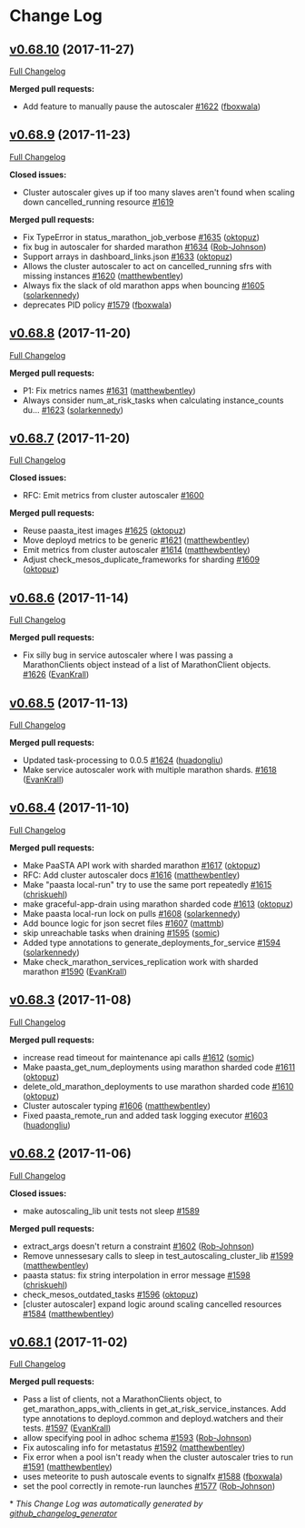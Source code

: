 # Change Log

## [v0.68.10](https://github.com/Yelp/paasta/tree/v0.68.10) (2017-11-27)
[Full Changelog](https://github.com/Yelp/paasta/compare/v0.68.9...v0.68.10)

**Merged pull requests:**

- Add feature to manually pause the autoscaler [\#1622](https://github.com/Yelp/paasta/pull/1622) ([fboxwala](https://github.com/fboxwala))

## [v0.68.9](https://github.com/Yelp/paasta/tree/v0.68.9) (2017-11-23)
[Full Changelog](https://github.com/Yelp/paasta/compare/v0.68.8...v0.68.9)

**Closed issues:**

- Cluster autoscaler gives up if too many slaves aren't found when scaling down cancelled\_running resource [\#1619](https://github.com/Yelp/paasta/issues/1619)

**Merged pull requests:**

- Fix TypeError in status\_marathon\_job\_verbose [\#1635](https://github.com/Yelp/paasta/pull/1635) ([oktopuz](https://github.com/oktopuz))
- fix bug in autoscaler for sharded marathon [\#1634](https://github.com/Yelp/paasta/pull/1634) ([Rob-Johnson](https://github.com/Rob-Johnson))
- Support arrays in dashboard\_links.json [\#1633](https://github.com/Yelp/paasta/pull/1633) ([oktopuz](https://github.com/oktopuz))
- Allows the cluster autoscaler to act on cancelled\_running sfrs with missing instances [\#1620](https://github.com/Yelp/paasta/pull/1620) ([matthewbentley](https://github.com/matthewbentley))
- Always fix the slack of old marathon apps when bouncing [\#1605](https://github.com/Yelp/paasta/pull/1605) ([solarkennedy](https://github.com/solarkennedy))
- deprecates PID policy [\#1579](https://github.com/Yelp/paasta/pull/1579) ([fboxwala](https://github.com/fboxwala))

## [v0.68.8](https://github.com/Yelp/paasta/tree/v0.68.8) (2017-11-20)
[Full Changelog](https://github.com/Yelp/paasta/compare/v0.68.7...v0.68.8)

**Merged pull requests:**

- P1: Fix metrics names [\#1631](https://github.com/Yelp/paasta/pull/1631) ([matthewbentley](https://github.com/matthewbentley))
- Always consider num\_at\_risk\_tasks when calculating instance\_counts du… [\#1623](https://github.com/Yelp/paasta/pull/1623) ([solarkennedy](https://github.com/solarkennedy))

## [v0.68.7](https://github.com/Yelp/paasta/tree/v0.68.7) (2017-11-20)
[Full Changelog](https://github.com/Yelp/paasta/compare/v0.68.6...v0.68.7)

**Closed issues:**

- RFC: Emit metrics from cluster autoscaler [\#1600](https://github.com/Yelp/paasta/issues/1600)

**Merged pull requests:**

- Reuse paasta\_itest images [\#1625](https://github.com/Yelp/paasta/pull/1625) ([oktopuz](https://github.com/oktopuz))
- Move deployd metrics to be generic [\#1621](https://github.com/Yelp/paasta/pull/1621) ([matthewbentley](https://github.com/matthewbentley))
- Emit metrics from cluster autoscaler [\#1614](https://github.com/Yelp/paasta/pull/1614) ([matthewbentley](https://github.com/matthewbentley))
- Adjust check\_mesos\_duplicate\_frameworks for sharding [\#1609](https://github.com/Yelp/paasta/pull/1609) ([oktopuz](https://github.com/oktopuz))

## [v0.68.6](https://github.com/Yelp/paasta/tree/v0.68.6) (2017-11-14)
[Full Changelog](https://github.com/Yelp/paasta/compare/v0.68.5...v0.68.6)

**Merged pull requests:**

- Fix silly bug in service autoscaler where I was passing a MarathonClients object instead of a list of MarathonClient objects. [\#1626](https://github.com/Yelp/paasta/pull/1626) ([EvanKrall](https://github.com/EvanKrall))

## [v0.68.5](https://github.com/Yelp/paasta/tree/v0.68.5) (2017-11-13)
[Full Changelog](https://github.com/Yelp/paasta/compare/v0.68.4...v0.68.5)

**Merged pull requests:**

- Updated task-processing to 0.0.5 [\#1624](https://github.com/Yelp/paasta/pull/1624) ([huadongliu](https://github.com/huadongliu))
- Make service autoscaler work with multiple marathon shards. [\#1618](https://github.com/Yelp/paasta/pull/1618) ([EvanKrall](https://github.com/EvanKrall))

## [v0.68.4](https://github.com/Yelp/paasta/tree/v0.68.4) (2017-11-10)
[Full Changelog](https://github.com/Yelp/paasta/compare/v0.68.3...v0.68.4)

**Merged pull requests:**

- Make PaaSTA API work with sharded marathon [\#1617](https://github.com/Yelp/paasta/pull/1617) ([oktopuz](https://github.com/oktopuz))
- RFC: Add cluster autoscaler docs [\#1616](https://github.com/Yelp/paasta/pull/1616) ([matthewbentley](https://github.com/matthewbentley))
- Make "paasta local-run" try to use the same port repeatedly [\#1615](https://github.com/Yelp/paasta/pull/1615) ([chriskuehl](https://github.com/chriskuehl))
- make graceful-app-drain using marathon sharded code [\#1613](https://github.com/Yelp/paasta/pull/1613) ([oktopuz](https://github.com/oktopuz))
- Make paasta local-run lock on pulls [\#1608](https://github.com/Yelp/paasta/pull/1608) ([solarkennedy](https://github.com/solarkennedy))
- Add bounce logic for json secret files [\#1607](https://github.com/Yelp/paasta/pull/1607) ([mattmb](https://github.com/mattmb))
- skip unreachable tasks when draining [\#1595](https://github.com/Yelp/paasta/pull/1595) ([somic](https://github.com/somic))
- Added type annotations to generate\_deployments\_for\_service [\#1594](https://github.com/Yelp/paasta/pull/1594) ([solarkennedy](https://github.com/solarkennedy))
- Make check\_marathon\_services\_replication work with sharded marathon [\#1590](https://github.com/Yelp/paasta/pull/1590) ([EvanKrall](https://github.com/EvanKrall))

## [v0.68.3](https://github.com/Yelp/paasta/tree/v0.68.3) (2017-11-08)
[Full Changelog](https://github.com/Yelp/paasta/compare/v0.68.2...v0.68.3)

**Merged pull requests:**

- increase read timeout for maintenance api calls [\#1612](https://github.com/Yelp/paasta/pull/1612) ([somic](https://github.com/somic))
- Make paasta\_get\_num\_deployments using marathon sharded code [\#1611](https://github.com/Yelp/paasta/pull/1611) ([oktopuz](https://github.com/oktopuz))
- delete\_old\_marathon\_deployments to use marathon sharded code [\#1610](https://github.com/Yelp/paasta/pull/1610) ([oktopuz](https://github.com/oktopuz))
- Cluster autoscaler typing [\#1606](https://github.com/Yelp/paasta/pull/1606) ([matthewbentley](https://github.com/matthewbentley))
- Fixed paasta\_remote\_run and added task logging executor [\#1603](https://github.com/Yelp/paasta/pull/1603) ([huadongliu](https://github.com/huadongliu))

## [v0.68.2](https://github.com/Yelp/paasta/tree/v0.68.2) (2017-11-06)
[Full Changelog](https://github.com/Yelp/paasta/compare/v0.68.1...v0.68.2)

**Closed issues:**

- make autoscaling\_lib unit tests not sleep [\#1589](https://github.com/Yelp/paasta/issues/1589)

**Merged pull requests:**

- extract\_args doesn't return a constraint [\#1602](https://github.com/Yelp/paasta/pull/1602) ([Rob-Johnson](https://github.com/Rob-Johnson))
- Remove unnessesary calls to sleep in test\_autoscaling\_cluster\_lib [\#1599](https://github.com/Yelp/paasta/pull/1599) ([matthewbentley](https://github.com/matthewbentley))
- paasta status: fix string interpolation in error message [\#1598](https://github.com/Yelp/paasta/pull/1598) ([chriskuehl](https://github.com/chriskuehl))
- check\_mesos\_outdated\_tasks [\#1596](https://github.com/Yelp/paasta/pull/1596) ([oktopuz](https://github.com/oktopuz))
- \[cluster autoscaler\] expand logic around scaling cancelled resources [\#1584](https://github.com/Yelp/paasta/pull/1584) ([matthewbentley](https://github.com/matthewbentley))

## [v0.68.1](https://github.com/Yelp/paasta/tree/v0.68.1) (2017-11-02)
[Full Changelog](https://github.com/Yelp/paasta/compare/v0.68.0...v0.68.1)

**Merged pull requests:**

- Pass a list of clients, not a MarathonClients object, to get\_marathon\_apps\_with\_clients in get\_at\_risk\_service\_instances. Add type annotations to deployd.common and deployd.watchers and their tests. [\#1597](https://github.com/Yelp/paasta/pull/1597) ([EvanKrall](https://github.com/EvanKrall))
- allow specifying pool in adhoc schema [\#1593](https://github.com/Yelp/paasta/pull/1593) ([Rob-Johnson](https://github.com/Rob-Johnson))
- Fix autoscaling info for metastatus [\#1592](https://github.com/Yelp/paasta/pull/1592) ([matthewbentley](https://github.com/matthewbentley))
- Fix error when a pool isn't ready when the cluster autoscaler tries to run [\#1591](https://github.com/Yelp/paasta/pull/1591) ([matthewbentley](https://github.com/matthewbentley))
- uses meteorite to push autoscale events to signalfx [\#1588](https://github.com/Yelp/paasta/pull/1588) ([fboxwala](https://github.com/fboxwala))
- set the pool correctly in remote-run launches [\#1577](https://github.com/Yelp/paasta/pull/1577) ([Rob-Johnson](https://github.com/Rob-Johnson))



\* *This Change Log was automatically generated by [github_changelog_generator](https://github.com/skywinder/Github-Changelog-Generator)*

